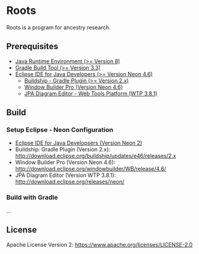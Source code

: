 # Roots
Roots is a program for ancestry research.

## Prerequisites
* [Java Runtime Environment (>= Version 8)](http://www.java.com)
* [Gradle Build Tool (>= Version 3.3)](https://gradle.org)
* [Eclipse IDE for Java Developers (>= Version Neon 4.6)](https://eclipse.org)
  * [Buildship - Gradle Plugin (>= Version 2.x)](https://github.com/eclipse/buildship/blob/master/docs/user/Installation.md)
  * [Window Builder Pro (Version Neon 4.6)](http://www.eclipse.org/windowbuilder/download.php)
  * [JPA Diagram Editor - Web Tools Platform (WTP 3.8.1)](https://eclipse.org/webtools/)

## Build
### Setup Eclipse - Neon Configuration
* [Eclipse IDE for Java Developsers (Version Neon 2)](http://www.eclipse.org/downloads/packages/eclipse-ide-java-developers/neon2)
* Buildship: Gradle Plugin (Version 2.x): http://download.eclipse.org/buildship/updates/e46/releases/2.x
* Window Builder Pro (Version Neon 4.6): http://download.eclipse.org/windowbuilder/WB/release/4.6/
* JPA Diagram Editor (Version WTP 3.8.1): http://download.eclipse.org/releases/neon/

### Build with Gradle
...

## License
Apache License Version 2: https://www.apache.org/licenses/LICENSE-2.0
